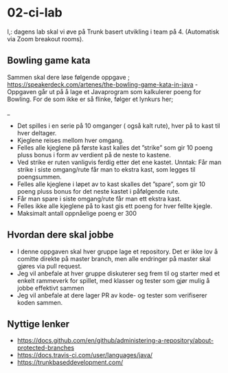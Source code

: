 # 02-ci-lab

I,: dagens lab skal vi øve på Trunk basert utvikling i team på 4. (Automatisk via Zoom breakout rooms). 

## Bowling game kata

Sammen skal dere løse følgende oppgave ; https://speakerdeck.com/artenes/the-bowling-game-kata-in-java - Oppgaven går ut på å lage et Javaprogram som kalkulerer poeng for Bowling. For de som ikke er så flinke, følger et lynkurs her; 

_
* Det spilles i en serie på 10 omganger ( også kalt rute), hver på to kast til hver deltager. 
* Kjeglene reises mellom hver omgang. 
* Felles alle kjeglene på første kast kalles det ”strike” som gir 10 poeng pluss bonus i form av verdient på de neste to kastene.
* Ved strike er ruten vanligvis ferdig etter det ene kastet. Unntak: Får man strike i siste omgang/rute får man to ekstra kast, som legges til poengsummen. 
* Felles alle kjeglene i løpet av to kast skalles det ”spare”, som gir 10 poeng pluss bonus for det neste kastet i påfølgende rute. 
* Får man spare i siste omgang/rute får man ett ekstra kast. 
* Felles ikke alle kjeglene på to kast gis ett poeng for hver fellte kjegle. 
* Maksimalt antall oppnåelige poeng er 300

## Hvordan dere skal jobbe 

* I denne oppgaven skal hver gruppe lage et repository. Det er ikke lov å comitte direkte på master branch, men alle endringer på master skal gjøres via pull request.
* Jeg vil anbefale at hver gruppe diskuterer seg frem til og starter med et enkelt rammeverk for spillet, med klasser og tester som gjør mulig å jobbe effektivt sammen
* Jeg vil anbefale at dere lager PR av kode- og tester som verifiserer koden sammen.  

## Nyttige lenker 

* https://docs.github.com/en/github/administering-a-repository/about-protected-branches
* https://docs.travis-ci.com/user/languages/java/
* https://trunkbaseddevelopment.com/
